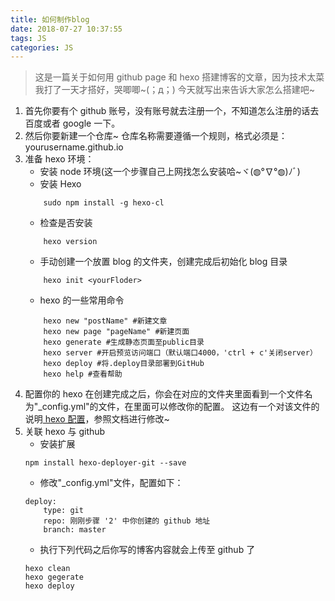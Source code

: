```yaml
---
title: 如何制作blog
date: 2018-07-27 10:37:55
tags: JS
categories: JS
---
```


> 这是一篇关于如何用 github page 和 hexo 搭建博客的文章，因为技术太菜我打了一天才搭好，哭唧唧~(；д；) 今天就写出来告诉大家怎么搭建吧~ 

<!-- more -->

1. 首先你要有个 github 账号，没有账号就去注册一个，不知道怎么注册的话去百度或者 google 一下。
2. 然后你要新建一个仓库~ 仓库名称需要遵循一个规则，格式必须是：yourusername.github.io
3. 准备 hexo 环境：
    * 安装 node 环境(这一个步骤自己上网找怎么安装哈~ヾ(◍°∇°◍)ﾉﾞ)
    * 安装 Hexo 
    ```
        sudo npm install -g hexo-cl
    ```
    * 检查是否安装 
    ```
        hexo version
    ```
    * 手动创建一个放置 blog 的文件夹，创建完成后初始化 blog 目录
    ```
        hexo init <yourFloder>
    ```
    * hexo 的一些常用命令
    ```
        hexo new "postName" #新建文章
        hexo new page "pageName" #新建页面
        hexo generate #生成静态页面至public目录
        hexo server #开启预览访问端口（默认端口4000，'ctrl + c'关闭server）
        hexo deploy #将.deploy目录部署到GitHub
        hexo help #查看帮助
    ```
4. 配置你的 hexo
   在创建完成之后，你会在对应的文件夹里面看到一个文件名为"_config.yml"的文件，在里面可以修改你的配置。
   这边有一个对该文件的说明[ hexo 配置](https://hexo.io/zh-cn/docs/configuration.html)，参照文档进行修改~
5. 关联 hexo 与 github
   * 安装扩展
    ```
    npm install hexo-deployer-git --save
    ```
    * 修改"_config.yml"文件，配置如下：
    ```
    deploy:
        type: git
        repo: 刚刚步骤 '2' 中你创建的 github 地址
        branch: master
    ```
    * 执行下列代码之后你写的博客内容就会上传至 github 了
    ```
    hexo clean 
    hexo gegerate
    hexo deploy
    ```

